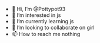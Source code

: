 - 👋 Hi, I’m @Pottypot93
- 👀 I’m interested in js
- 🌱 I’m currently learning js
- 💞️ I’m looking to collaborate on girl
- 📫 How to reach me nothing

<!---
Pottypot93/Pottypot93 is a ✨ special ✨ repository because its `README.md` (this file) appears on your GitHub profile.
You can click the Preview link to take a look at your changes.
--->
